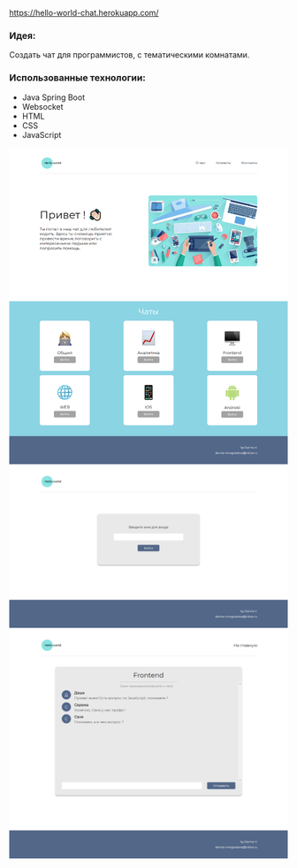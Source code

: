 https://hello-world-chat.herokuapp.com/

### Идея: 

Создать чат для программистов, с тематическими комнатами.
 
### Использованные технологии:

* Java Spring Boot
* Websocket
* HTML
* CSS
* JavaScript


<img src="https://github.com/VinogradovaD/hello-world-chat/blob/main/screenshots/main.png" wight="200">

<img src="https://github.com/VinogradovaD/hello-world-chat/blob/main/screenshots/login.png" wight="200">

<img src="https://github.com/VinogradovaD/hello-world-chat/blob/main/screenshots/chat.png" wight="200">
